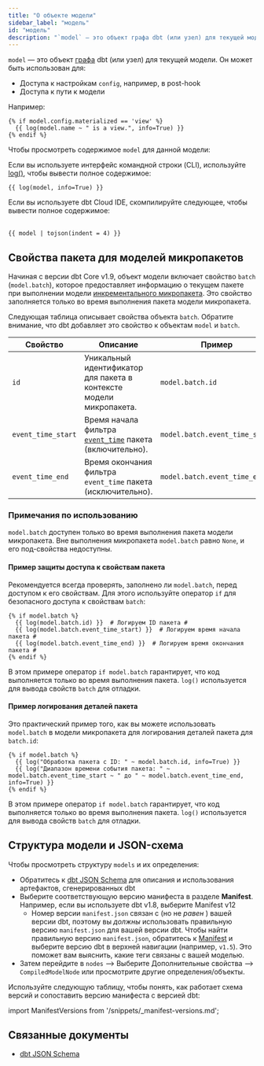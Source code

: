 ```yaml
---
title: "О объекте модели"
sidebar_label: "модель"
id: "модель"
description: "`model` — это объект графа dbt (или узел) для текущей модели."
---
```


`model` — это объект [графа](/reference/dbt-jinja-functions/graph) dbt (или узел) для текущей модели. Он может быть использован для:
- Доступа к настройкам `config`, например, в post-hook
- Доступа к пути к модели

Например:
```jinja
{% if model.config.materialized == 'view' %}
  {{ log(model.name ~ " is a view.", info=True) }}
{% endif %}
```

Чтобы просмотреть содержимое `model` для данной модели:

<Tabs>

<TabItem value="cli" label="Интерфейс командной строки">

Если вы используете интерфейс командной строки (CLI), используйте [log()](/reference/dbt-jinja-functions/log), чтобы вывести полное содержимое:

```jinja
{{ log(model, info=True) }}
```
  
 </TabItem>
 
 <TabItem value="ide" label="dbt Cloud IDE">
   
 Если вы используете dbt Cloud IDE, скомпилируйте следующее, чтобы вывести полное содержимое: <br /><br />

 ```jinja
{{ model | tojson(indent = 4) }}
```
   
</TabItem>

</Tabs>

## Свойства пакета для моделей микропакетов

Начиная с версии dbt Core v1.9, объект модели включает свойство `batch` (`model.batch`), которое предоставляет информацию о текущем пакете при выполнении модели [инкрементального микропакета](/docs/build/incremental-microbatch). Это свойство заполняется только во время выполнения пакета модели микропакета.

Следующая таблица описывает свойства объекта `batch`. Обратите внимание, что dbt добавляет это свойство к объектам `model` и `batch`.

| Свойство | Описание | Пример |  
| -------- | ----------- | ------- |
| `id` | Уникальный идентификатор для пакета в контексте модели микропакета. | `model.batch.id` |
| `event_time_start` | Время начала фильтра [`event_time`](/reference/resource-configs/event-time) пакета (включительно). | `model.batch.event_time_start` |
| `event_time_end` | Время окончания фильтра `event_time` пакета (исключительно). | `model.batch.event_time_end` |

### Примечания по использованию

`model.batch` доступен только во время выполнения пакета модели микропакета. Вне выполнения микропакета `model.batch` равно `None`, и его под-свойства недоступны.

#### Пример защиты доступа к свойствам пакета

Рекомендуется всегда проверять, заполнено ли `model.batch`, перед доступом к его свойствам. Для этого используйте оператор `if` для безопасного доступа к свойствам `batch`:

```jinja
{% if model.batch %}
  {{ log(model.batch.id) }}  # Логируем ID пакета #
  {{ log(model.batch.event_time_start) }}  # Логируем время начала пакета #
  {{ log(model.batch.event_time_end) }}  # Логируем время окончания пакета #
{% endif %}
```

В этом примере оператор `if model.batch` гарантирует, что код выполняется только во время выполнения пакета. `log()` используется для вывода свойств `batch` для отладки.

#### Пример логирования деталей пакета

Это практический пример того, как вы можете использовать `model.batch` в модели микропакета для логирования деталей пакета для `batch.id`:

```jinja
{% if model.batch %}
  {{ log("Обработка пакета с ID: " ~ model.batch.id, info=True) }}
  {{ log("Диапазон времени события пакета: " ~ model.batch.event_time_start ~ " до " ~ model.batch.event_time_end, info=True) }}
{% endif %}
```
В этом примере оператор `if model.batch` гарантирует, что код выполняется только во время выполнения пакета. `log()` используется для вывода свойств `batch` для отладки.

## Структура модели и JSON-схема

Чтобы просмотреть структуру `models` и их определения:
- Обратитесь к [dbt JSON Schema](https://schemas.getdbt.com/) для описания и использования артефактов, сгенерированных dbt
- Выберите соответствующую версию манифеста в разделе **Manifest**. Например, если вы используете dbt v1.8, выберите Manifest v12
  * Номер версии `manifest.json` связан с (но не _равен_ ) вашей версии dbt, поэтому вы _должны_ использовать правильную версию `manifest.json` для вашей версии dbt. Чтобы найти правильную версию `manifest.json`, обратитесь к [Manifest](/reference/artifacts/manifest-json) и выберите версию dbt в верхней навигации (например, `v1.5`). Это поможет вам выяснить, какие теги связаны с вашей моделью.
- Затем перейдите в `nodes` --> Выберите Дополнительные свойства --> `CompiledModelNode` или просмотрите другие определения/объекты.

Используйте следующую таблицу, чтобы понять, как работает схема версий и сопоставить версию манифеста с версией dbt:

import ManifestVersions from '/snippets/_manifest-versions.md';

<ManifestVersions />

## Связанные документы

- [dbt JSON Schema](https://schemas.getdbt.com/)